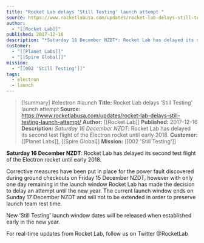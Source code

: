 ```yaml
---
title: "Rocket Lab delays ‘Still Testing’ launch attempt "
source: https://www.rocketlabusa.com/updates/rocket-lab-delays-still-testing-launch-attempt/
author:
  - "[[Rocket Lab]]"
published: 2017-12-16
description: "*Saturday 16 December NZDT*: Rocket Lab has delayed its second test flight of the Electron rocket until early 2018."
customer:
  - "[[Planet Labs]]"
  - "[[Spire Global]]"
mission:
  - "[[002 'Still Testing']]"
tags:
  - electron
  - launch
---
```

>[!summary]
#electron #launch
**Title:** Rocket Lab delays ‘Still Testing’ launch attempt 
**Source:** https://www.rocketlabusa.com/updates/rocket-lab-delays-still-testing-launch-attempt/
**Author:** [[Rocket Lab]]
**Published:** 2017-12-16
**Description:** *Saturday 16 December NZDT*: Rocket Lab has delayed its second test flight of the Electron rocket until early 2018.
**Customer:** [[Planet Labs]], [[Spire Global]]
**Mission:** [[002 'Still Testing']]

**Saturday 16 December NZDT**: Rocket Lab has delayed its second test flight of the Electron rocket until early 2018. 

Corrective measures have been put in place for the power fault discovered during ground checkouts on Friday 15 December NZDT, however with only one day remaining in the launch window Rocket Lab has made the decision to delay an attempt until the new year. The current launch window ends on Sunday 17 December NZDT and will not to be extended in order to preserve launch team rest time. 

New ‘Still Testing’ launch window dates will be released when established early in the new year. 

For real-time updates from Rocket Lab, follow us on Twitter @RocketLab
